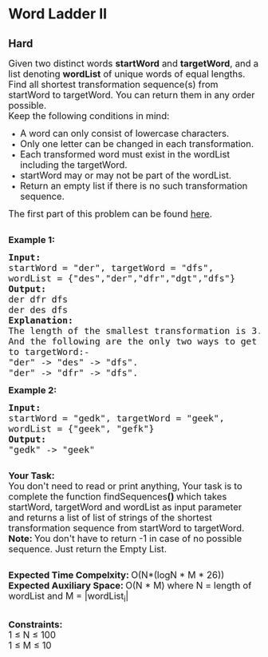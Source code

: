 # Word Ladder II
## Hard
<div class="problems_problem_content__Xm_eO" bis_skin_checked="1"><p><span style="font-size:18px">Given two distinct words <strong>startWord</strong> and <strong>targetWord</strong>, and a list&nbsp;denoting <strong>wordList</strong>&nbsp;of unique words of equal lengths. </span> <span style="font-size:18px">Find all shortest transformation sequence(s) from startWord to targetWord. You can return them in any order possible.</span><br>
<span style="font-size:18px">Keep&nbsp;the following conditions in mind:</span></p>

<ul>
	<li><span style="font-size:18px">A word can only consist of lowercase characters.</span></li>
	<li><span style="font-size:18px">Only one letter can be changed in each transformation.</span></li>
	<li><span style="font-size:18px">Each transformed word must exist in the wordList including the targetWord.</span></li>
	<li><span style="font-size:18px">startWord may or may not be part of the&nbsp;wordList.</span><span style="font-size:18px"> </span></li>
	<li><span style="font-size:18px">Return an empty list if there is no such transformation sequence.</span></li>
</ul>

<p><span style="font-size:18px">The first part of this problem can be found <a href="https://practice.geeksforgeeks.org/problems/word-ladder/1/">here</a>.</span></p>

<p><br>
<strong><span style="font-size:18px">Example 1:</span></strong></p>

<pre><strong><span style="font-size:18px">Input:
</span></strong><span style="font-size:18px">startWord = "der", targetWord = "dfs",
wordList = {"des","der","dfr","dgt","dfs"}
<strong>Output:
</strong>der dfr dfs
der des dfs
<strong>Explanation:
</strong>The length of the smallest transformation is 3.
And the following are the only two ways to get
to targetWord:-
"der" -&gt; "des" -&gt; "dfs".</span>
<span style="font-size:18px">"der" -&gt; "dfr" -&gt; "dfs".</span>
</pre>

<p><span style="font-size:18px"><strong>Example 2:</strong></span></p>

<pre><span style="font-size:18px"><strong>Input:
</strong>startWord = "gedk", targetWord = "geek", 
wordList = {"geek", "gefk"}
<strong>Output:
</strong>"gedk" -&gt; "geek"</span>
</pre>

<p><br>
<span style="font-size:18px"><strong>Your Task:</strong><br>
You don't need to read or print anything, Your task is to complete the function&nbsp;findSequences<strong>()&nbsp;</strong>which takes startWord, targetWord and wordList as input parameter and returns a list of list of strings of the shortest transformation sequence from startWord to targetWord.<br>
<strong>Note: </strong>You don't have to return -1 in case of no possible sequence. Just return the Empty List.</span></p>

<p><br>
<span style="font-size:18px"><strong>Expected Time Compelxity:&nbsp;</strong>O(N*(logN * M * 26))<br>
<strong>Expected Auxiliary Space:&nbsp;</strong>O(N * M) where N = length of wordList and M = |wordList<sub>i</sub>|</span></p>

<p><br>
<span style="font-size:18px"><strong>Constraints:</strong><br>
1 ≤ N ≤ 100<br>
1 ≤ M ≤ 10</span></p>
</div>